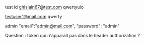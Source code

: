 test id 
ghislain67@test.com
qwertyuio

testuser1@mail.com
qwerty

admin
"email":"admin@mail.com", "password": "admin"

Question :
token qui n'apparait pas dans le header authorization ?

